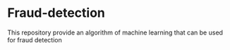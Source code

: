# Fraud-detection
This repository provide an algorithm of machine learning that can be used for fraud detection
